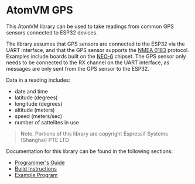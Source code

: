 # AtomVM GPS

This AtomVM library can be used to take readings from common GPS sensors connected to ESP32 devices.

The library assumes that GPS sensors are connected to the ESP32 via the UART interface, and that the GPS sensor supports the [NMEA 0183](https://en.wikipedia.org/wiki/NMEA_0183) protocol.  Examples include boards built on the [NEO-6](https://datasheetspdf.com/pdf-file/866235/u-blox/NEO-6M/1) chipset.  The GPS sensor only needs to be connected to the RX channel on the UART interface, as messages are only sent from the GPS sensor to the ESP32.

Data in a reading includes:

* date and time
* latitude (degrees)
* longitude (degrees)
* altitude (meters)
* speed (meters/sec)
* number of sattelites in use

> Note.  Portions of this library are copyright Espressif Systems (Shanghai) PTE LTD

Documentation for this library can be found in the following sections:

* [Programmer's Guide](markdown/guide.md)
* [Build Instructions](markdown/build.md)
* [Example Program](examples/gps_example/README.md)
